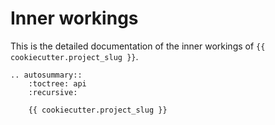 # Inner workings

This is the detailed documentation of the inner workings of `{{ cookiecutter.project_slug }}`.

```{eval-rst}
.. autosummary::
    :toctree: api
    :recursive:

    {{ cookiecutter.project_slug }}
```
